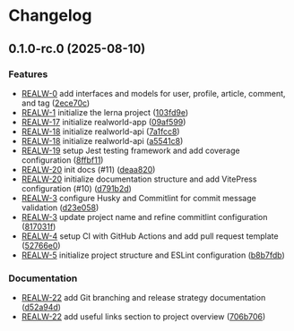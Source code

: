 # Changelog

## 0.1.0-rc.0 (2025-08-10)

### Features

* [REALW-0](https://plane.sv1.coolify.vojtkov.dev/accafe/browse/REALW-0/) add interfaces and models for user, profile, article, comment, and tag ([2ece70c](https://github.com/3h04m1/release-flow-test/commit/2ece70c48e94c2b9175f71dd63b68f547b7f476f))
* [REALW-1](https://plane.sv1.coolify.vojtkov.dev/accafe/browse/REALW-1/) initialize the lerna project ([103fd9e](https://github.com/3h04m1/release-flow-test/commit/103fd9e1bcaab7423e606c6affc4e3c50d9a2ca2))
* [REALW-17](https://plane.sv1.coolify.vojtkov.dev/accafe/browse/REALW-17/) initialize realworld-app ([09af599](https://github.com/3h04m1/release-flow-test/commit/09af599f67e97959efbdc01d0657fc5fb5d447e0))
* [REALW-18](https://plane.sv1.coolify.vojtkov.dev/accafe/browse/REALW-18/) initialize realworld-api ([7a1fcc8](https://github.com/3h04m1/release-flow-test/commit/7a1fcc809d5a1cad68cb79d3e8d3979e405fae67))
* [REALW-18](https://plane.sv1.coolify.vojtkov.dev/accafe/browse/REALW-18/) initialize realworld-api ([a5541c8](https://github.com/3h04m1/release-flow-test/commit/a5541c8f443afda64001a5f7a471cefd8d94a549))
* [REALW-19](https://plane.sv1.coolify.vojtkov.dev/accafe/browse/REALW-19/) setup Jest testing framework and add coverage configuration ([8ffbf11](https://github.com/3h04m1/release-flow-test/commit/8ffbf11ff2cac0239d9ea5763f55ee3cb47e1047))
* [REALW-20](https://plane.sv1.coolify.vojtkov.dev/accafe/browse/REALW-20/) init docs (#11) ([deaa820](https://github.com/3h04m1/release-flow-test/commit/deaa82079d016fe59b22cf4732fb23a04f4c0600))
* [REALW-20](https://plane.sv1.coolify.vojtkov.dev/accafe/browse/REALW-20/) initialize documentation structure and add VitePress configuration (#10) ([d791b2d](https://github.com/3h04m1/release-flow-test/commit/d791b2d29102a59ce9d21bb97bb3c8557d5baf4b))
* [REALW-3](https://plane.sv1.coolify.vojtkov.dev/accafe/browse/REALW-3/) configure Husky and Commitlint for commit message validation ([d23e058](https://github.com/3h04m1/release-flow-test/commit/d23e058f8faf71162fce97507a05f49381489e31))
* [REALW-3](https://plane.sv1.coolify.vojtkov.dev/accafe/browse/REALW-3/) update project name and refine commitlint configuration ([817031f](https://github.com/3h04m1/release-flow-test/commit/817031ff115fb43e12c765b0e56eae14c58e85ac))
* [REALW-4](https://plane.sv1.coolify.vojtkov.dev/accafe/browse/REALW-4/) setup CI with GitHub Actions and add pull request template ([52766e0](https://github.com/3h04m1/release-flow-test/commit/52766e09447dfa2e9c0598d447b2e2996b9b96cf))
* [REALW-5](https://plane.sv1.coolify.vojtkov.dev/accafe/browse/REALW-5/) initialize project structure and ESLint configuration ([b8b7fdb](https://github.com/3h04m1/release-flow-test/commit/b8b7fdb6ff5fe9c98c6903fa09e79fb9e70eecd1))

### Documentation

* [REALW-22](https://plane.sv1.coolify.vojtkov.dev/accafe/browse/REALW-22/) add Git branching and release strategy documentation ([d52a94d](https://github.com/3h04m1/release-flow-test/commit/d52a94dec1d234492946a0d4ddcd12f49b61c362))
* [REALW-22](https://plane.sv1.coolify.vojtkov.dev/accafe/browse/REALW-22/) add useful links section to project overview ([706b706](https://github.com/3h04m1/release-flow-test/commit/706b70636a3823338235af6953507c4c8b2d9c51))

